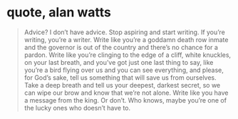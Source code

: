 # quote, alan watts

> Advice? I don’t have advice. Stop aspiring and start writing. If you’re writing, you’re a writer. Write like you’re a goddamn death row inmate and the governor is out of the country and there’s no chance for a pardon. Write like you’re clinging to the edge of a cliff, white knuckles, on your last breath, and you’ve got just one last thing to say, like you’re a bird flying over us and you can see everything, and please, for God’s sake, tell us something that will save us from ourselves. Take a deep breath and tell us your deepest, darkest secret, so we can wipe our brow and know that we’re not alone. Write like you have a message from the king. Or don’t. Who knows, maybe you’re one of the lucky ones who doesn’t have to.